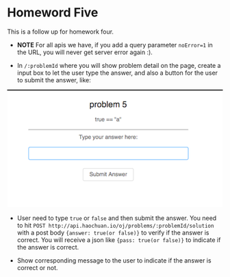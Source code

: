 # Homeword Five

This is a follow up for homework four.

* **NOTE** For all apis we have, if you add a query parameter `noError=1` in the URL, you will never get server error again :).

* In `/:problemId` where you will show problem detail on the page, create a input box to let the user type the answer, and also a button for the user to submit the answer, like:

![Example](../diagram/dist/12-hw5-1.png)

* User need to type `true` or `false` and then submit the answer. You need to hit `POST http://api.haochuan.io/oj/problems/:problemId/solution` with a post body `{answer: true(or false)}` to verify if the answer is correct. You will receive a json like `{pass: true(or false)}` to indicate if the answer is correct.

* Show corresponding message to the user to indicate if the answer is correct or not.
